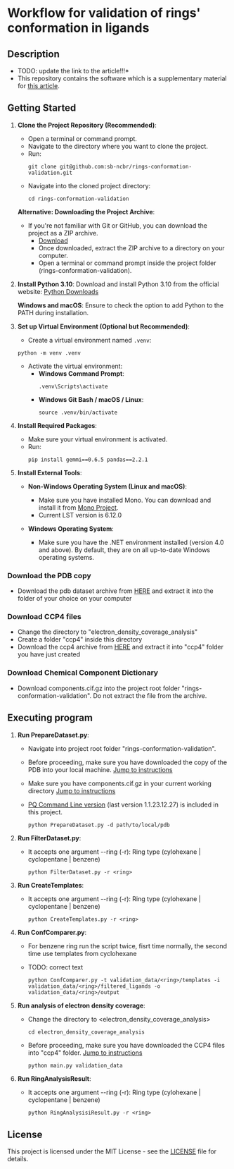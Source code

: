 # Workflow for validation of rings' conformation in ligands

## Description
* TODO: update the link to the article!!!*
* This repository contains the software which is a supplementary material for [this article](https://www.overleaf.com/project/65d8603c4a4af517eb1fd627).
## Getting Started

1. **Clone the Project Repository (Recommended)**:
   - Open a terminal or command prompt.
   - Navigate to the directory where you want to clone the project.
   - Run:
     ```
     git clone git@github.com:sb-ncbr/rings-conformation-validation.git
     ```
   - Navigate into the cloned project directory:
     ```
     cd rings-conformation-validation
     ```
   
   **Alternative: Downloading the Project Archive**:
   - If you're not familiar with Git or GitHub, you can download the project as a ZIP archive.
     - [Download](https://github.com/sb-ncbr/rings-conformation-validation/archive/refs/heads/main.zip)
     - Once downloaded, extract the ZIP archive to a directory on your computer.
     - Open a terminal or command prompt inside the project folder (rings-conformation-validation).

2. **Install Python 3.10**: Download and install Python 3.10 from the official website: [Python Downloads](https://www.python.org/downloads/)
   
   **Windows and macOS**: Ensure to check the option to add Python to the PATH during installation.

3. **Set up Virtual Environment (Optional but Recommended)**:
    - Create a virtual environment named `.venv`:
     ```
     python -m venv .venv
     ```
   - Activate the virtual environment:
     - **Windows Command Prompt**:
       ```
       .venv\Scripts\activate
       ```
     - **Windows Git Bash / macOS / Linux**:
       ```
       source .venv/bin/activate
       ```

4. **Install Required Packages**:
   - Make sure your virtual environment is activated.
   - Run:
     ```
     pip install gemmi==0.6.5 pandas==2.2.1

     ```

5. **Install External Tools**:
   - **Non-Windows Operating System (Linux and macOS)**:
     - Make sure you have installed Mono. You can download and install it from [Mono Project](http://mono-project.com).
     - Current LST version is 6.12.0 
   
   - **Windows Operating System**:
     - Make sure you have the .NET environment installed (version 4.0 and above). By default, they are on all up-to-date Windows operating systems.
     
### Download the PDB copy
   * Download the pdb dataset archive from [HERE](https://doi.org/10.58074/hy79-qc22) and extract it into the folder of your choice on your computer

### Download CCP4 files
   * Change the directory to "electron_density_coverage_analysis"
   * Create a folder "ccp4" inside this directory
   * Download the ccp4 archive from [HERE](https://doi.org/10.58074/hy79-qc22) and extract it into "ccp4" folder you have just created
    
### Download Chemical Component Dictionary
   * Download components.cif.gz into the project root folder "rings-conformation-validation". Do not extract the file from the archive.


## Executing program

1. **Run PrepareDataset.py**:
    - Navigate into project root folder "rings-conformation-validation".
    - Before proceeding, make sure you have downloaded the copy of the PDB into your local machine. [Jump to instructions](#download-the-pdb-copy)
    - Make sure you have components.cif.gz in your current working directory [Jump to instructions](#download-chemical-component-dictionary)
    - [PQ Command Line version](https://webchem.ncbr.muni.cz/Platform/PatternQuery) (last version 1.1.23.12.27) is included in this project.
      
        ```
        python PrepareDataset.py -d path/to/local/pdb
        ```
2. **Run FilterDataset.py**:
    - It accepts one argument --ring (-r): Ring type (cylohexane | cyclopentane | benzene)

        ```
        python FilterDataset.py -r <ring>
        ```
3. **Run CreateTemplates**:
    - It accepts one argument --ring (-r): Ring type (cylohexane | cyclopentane | benzene)

        ```
        python CreateTemplates.py -r <ring>
        ```
4. **Run ConfComparer.py**:
    - For benzene ring run the script twice, fisrt time normally, the second time use templates from cyclohexane
    - TODO: correct text
    
        ```
        python ConfComparer.py -t validation_data/<ring>/templates -i validation_data/<ring>/filtered_ligands -o validation_data/<ring>/output
        ```
 5. **Run analysis of electron density coverage**:
    - Change the directory to <electron_density_coverage_analysis>
    
        ```py
        cd electron_density_coverage_analysis
        ```
    - Before proceeding, make sure you have downloaded the CCP4 files into "ccp4" folder. [Jump to instructions](#download-ccp4-files)
   
        ```
        python main.py validation_data
        ```
6. **Run RingAnalysisResult**:
    - It accepts one argument --ring (-r): Ring type (cylohexane | cyclopentane | benzene)

        ```
        python RingAnalysisiResult.py -r <ring>
        ```

## License
This project is licensed under the MIT License - see the [LICENSE](https://github.com/sb-ncbr/rings-conformation-validation/blob/main/LICENSE) file for details.
